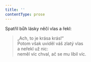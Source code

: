 ```yaml
---
title: ''
contentType: prose
---
```


Spatřil bůh lásky něčí vlas a řekl:

> „Ach, to je krása krás!“  
> Potom však uviděl váš zlatý vlas  
> a neřekl už nic:  
> neměl víc chval, ač se mu líbil víc.
